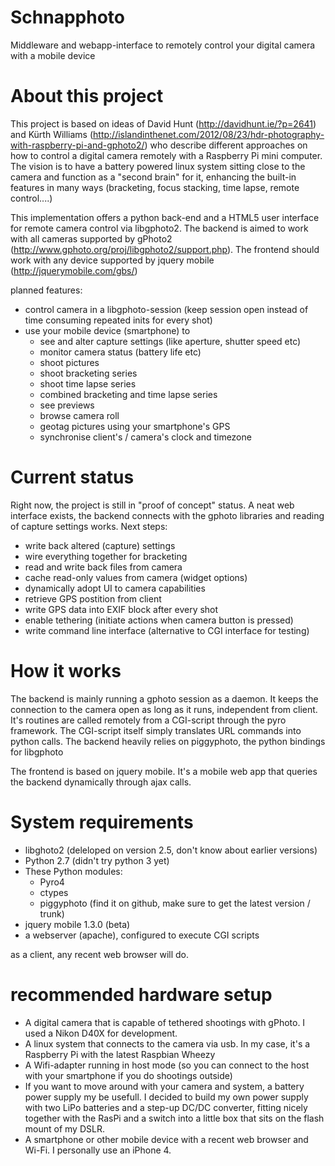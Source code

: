 Schnapphoto
===========

Middleware and webapp-interface to remotely control your digital camera with a mobile device

About this project
==================

This project is based on ideas of David Hunt (http://davidhunt.ie/?p=2641) and Kürth Williams (http://islandinthenet.com/2012/08/23/hdr-photography-with-raspberry-pi-and-gphoto2/) who describe different approaches on how to control a digital camera remotely with a Raspberry Pi mini computer.
The vision is to have a battery powered linux system sitting close to the camera and function as a "second brain" for it, enhancing the built-in features in many ways (bracketing, focus stacking, time lapse, remote control....)

This implementation offers a python back-end and a HTML5 user interface for remote camera control via libgphoto2. 
The backend is aimed to work with all cameras supported by gPhoto2 (http://www.gphoto.org/proj/libgphoto2/support.php). The frontend should work with any device supported by jquery mobile (http://jquerymobile.com/gbs/)

planned features:
- control camera in a libgphoto-session (keep session open instead of time consuming repeated inits for every shot)
- use your mobile device (smartphone) to
  - see and alter capture settings (like aperture, shutter speed etc)
  - monitor camera status (battery life etc)
  - shoot pictures
  - shoot bracketing series
  - shoot time lapse series
  - combined bracketing and time lapse series
  - see previews
  - browse camera roll
  - geotag pictures using your smartphone's GPS
  - synchronise client's / camera's clock and timezone
 
Current status
==============

Right now, the project is still in "proof of concept" status. A neat web interface exists, the backend connects with the gphoto libraries and reading of capture settings works.
Next steps:
- write back altered (capture) settings
- wire everything together for bracketing
- read and write back files from camera
- cache read-only values from camera (widget options)
- dynamically adopt UI to camera capabilities
- retrieve GPS postition from client
- write GPS data into EXIF block after every shot
- enable tethering (initiate actions when camera button is pressed)
- write command line interface (alternative to CGI interface for testing)

How it works
============

The backend is mainly running a gphoto session as a daemon. It keeps the connection to the camera open as long as it runs, independent from client. It's routines are called remotely from a CGI-script through the pyro framework.
The CGI-script itself simply translates URL commands into python calls.
The backend heavily relies on piggyphoto, the python bindings for libgphoto

The frontend is based on jquery mobile. It's a mobile web app that queries the backend dynamically through ajax calls.

System requirements
===================

- libghoto2 (deleloped on version 2.5, don't know about earlier versions)
- Python 2.7 (didn't try python 3 yet)
- These Python modules:
  - Pyro4
  - ctypes
  - piggyphoto (find it on github, make sure to get the latest version / trunk)
- jquery mobile 1.3.0 (beta)
- a webserver (apache), configured to execute CGI scripts

as a client, any recent web browser will do.

recommended hardware setup
==========================
- A digital camera that is capable of tethered shootings with gPhoto. I used a Nikon D40X for development.
- A linux system that connects to the camera via usb. In my case, it's a Raspberry Pi with the latest Raspbian Wheezy
- A Wifi-adapter running in host mode (so you can connect to the host with your smartphone if you do shootings outside)
- If you want to move around with your camera and system, a battery power supply my be usefull. I decided to build my own power supply with two LiPo batteries and a step-up DC/DC converter, fitting nicely together with the RasPi and a switch into a little box that sits on the flash mount of my DSLR.
- A smartphone or other mobile device with a recent web browser and Wi-Fi. I personally use an iPhone 4.